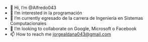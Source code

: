 - 👋 Hi, I’m @Alfredo043
- 👀 I’m interested in la programación
- 🌱 I’m currently egresado de la carrera de Ingeniería en Sistemas Computacionales
- 💞️ I’m looking to collaborate on Google, Microsoft o Facebook
- 📫 How to reach me jorgealdana043@gmail.com

<!---
Alfredo043/Alfredo043 is a ✨ special ✨ repository because its `README.md` (this file) appears on your GitHub profile.
You can click the Preview link to take a look at your changes.
--->
